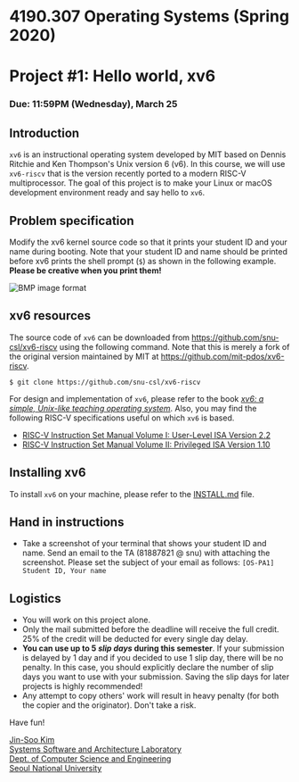 # 4190.307 Operating Systems (Spring 2020)
# Project #1: Hello world, xv6
### Due: 11:59PM (Wednesday), March 25

## Introduction

``xv6`` is an instructional operating system developed by MIT based on Dennis Ritchie and Ken Thompson's Unix version 6 (v6). In this course, we will use ``xv6-riscv`` that is the version recently ported to a modern RISC-V multiprocessor. The goal of this project is to make your Linux or macOS development environment ready and say hello to ``xv6``.

## Problem specification

Modify the xv6 kernel source code so that it prints your student ID and your name during  booting. Note that your student ID and name should be printed before xv6 prints the shell prompt (`$`) as shown in the following example. __Please be creative when you print them!__

![BMP image format](http://csl.snu.ac.kr/courses/4190.307/2020-1/pa1.png)


## xv6 resources

The source code of ``xv6`` can be downloaded from https://github.com/snu-csl/xv6-riscv using the following command. Note that this is merely a fork of the original version maintained by MIT at https://github.com/mit-pdos/xv6-riscv.

```
$ git clone https://github.com/snu-csl/xv6-riscv
```

For design and implementation of ``xv6``, please refer to the book [_xv6: a simple, Unix-like teaching operating system_](http://csl.snu.ac.kr/courses/4190.307/2020-1/book-riscv-rev0.pdf). Also, you may find the following RISC-V specifications useful on which ``xv6`` is based.

* [RISC-V Instruction Set Manual Volume I: User-Level ISA Version 2.2](http://csl.snu.ac.kr/courses/4190.307/2020-1/riscv-spec-v2.2.pdf)
* [RISC-V Instruction Set Manual Volume II: Privileged ISA Version 1.10](http://csl.snu.ac.kr/courses/4190.307/2020-1/riscv-sprivileged-v1.10.pdf)

## Installing xv6

To install ``xv6`` on your machine, please refer to the [INSTALL.md](https://github.com/snu-csl/os-pa1/blob/master/INSTALL.md) file.


## Hand in instructions

* Take a screenshot of your terminal that shows your student ID and name. Send an email to the TA (81887821 @ snu) with attaching the screenshot. Please set the subject of your email as follows: ``[OS-PA1] Student ID, Your name``

## Logistics

* You will work on this project alone.
* Only the mail submitted before the deadline will receive the full credit. 25% of the credit will be deducted for every single day delay.
* __You can use up to 5 _slip days_ during this semester__. If your submission is delayed by 1 day and if you decided to use 1 slip day, there will be no penalty. In this case, you should explicitly declare the number of slip days you want to use with your submission. Saving the slip days for later projects is highly recommended!
* Any attempt to copy others' work will result in heavy penalty (for both the copier and the originator). Don't take a risk.

Have fun!

[Jin-Soo Kim](mailto:jinsoo.kim_AT_snu.ac.kr)  
[Systems Software and Architecture Laboratory](http://csl.snu.ac.kr)  
[Dept. of Computer Science and Engineering](http://cse.snu.ac.kr)  
[Seoul National University](http://www.snu.ac.kr)
